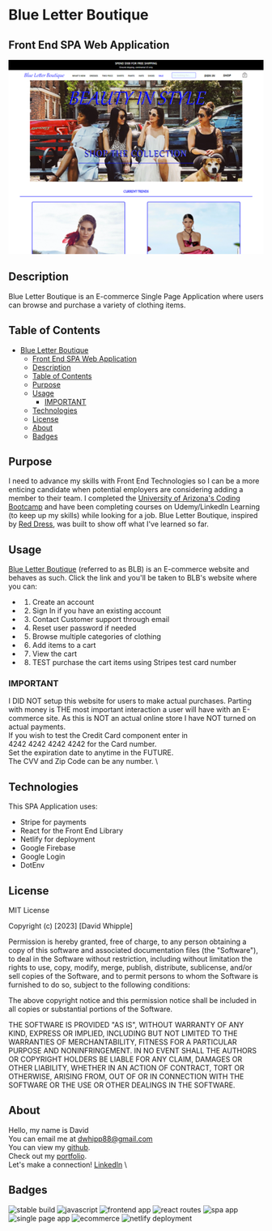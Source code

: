 # Blue Letter Boutique

## Front End SPA Web Application

![app-screenshot](./src/assets/app-screenshot/Blue-Letter-Boutique.png)

## Description

Blue Letter Boutique is an E-commerce Single Page Application where users can browse and purchase a variety of clothing items.

## Table of Contents

-   [Blue Letter Boutique](#blue-letter-boutique)
    -   [Front End SPA Web Application](#front-end-spa-web-application)
    -   [Description](#description)
    -   [Table of Contents](#table-of-contents)
    -   [Purpose](#purpose)
    -   [Usage](#usage)
        -   [IMPORTANT](#important)
    -   [Technologies](#technologies)
    -   [License](#license)
    -   [About](#about)
    -   [Badges](#badges)

## Purpose

I need to advance my skills with Front End Technologies so I can be a more enticing candidate when potential employers are considering adding a member to their team. I completed the [University of Arizona's Coding Bootcamp](./src/assets/app-screenshot/Full-Stack-Web-Development-University-of-Arizona-Badging.png) and have been completing courses on Udemy/LinkedIn Learning (to keep up my skills) while looking for a job. Blue Letter Boutique, inspired by [Red Dress](https://www.reddress.com/), was built to show off what I've learned so far.

## Usage

[Blue Letter Boutique](https://glittering-brigadeiros-85868e.netlify.app/) (referred to as BLB) is an E-commerce website and behaves as such. Click the link and you'll be taken to BLB's website where you can:

-   1. Create an account
-   2. Sign In if you have an existing account
-   3. Contact Customer support through email
-   4. Reset user password if needed
-   5. Browse multiple categories of clothing
-   6. Add items to a cart
-   7. View the cart
-   8. TEST purchase the cart items using Stripes test card number

### IMPORTANT

I DID NOT setup this website for users to make actual purchases. Parting with money is THE most important interaction a user will have with an E-commerce site. As this is NOT an actual online store I have NOT turned on actual payments. \
If you wish to test the Credit Card component enter in \
4242 4242 4242 4242 for the Card number. \
Set the expiration date to anytime in the FUTURE. \
The CVV and Zip Code can be any number. \

## Technologies

This SPA Application uses:

-   Stripe for payments
-   React for the Front End Library
-   Netlify for deployment
-   Google Firebase
-   Google Login
-   DotEnv

## License

MIT License

Copyright (c) [2023] [David Whipple]

Permission is hereby granted, free of charge, to any person obtaining a copy of this software and associated documentation files (the "Software"), to deal in the Software without restriction, including without limitation the rights to use, copy, modify, merge, publish, distribute, sublicense, and/or sell copies of the Software, and to permit persons to whom the Software is furnished to do so, subject to the following conditions:

The above copyright notice and this permission notice shall be included in all copies or substantial portions of the Software.

THE SOFTWARE IS PROVIDED "AS IS", WITHOUT WARRANTY OF ANY KIND, EXPRESS OR IMPLIED, INCLUDING BUT NOT LIMITED TO THE WARRANTIES OF MERCHANTABILITY, FITNESS FOR A PARTICULAR PURPOSE AND NONINFRINGEMENT. IN NO EVENT SHALL THE AUTHORS OR COPYRIGHT HOLDERS BE LIABLE FOR ANY CLAIM, DAMAGES OR OTHER LIABILITY, WHETHER IN AN ACTION OF CONTRACT, TORT OR OTHERWISE, ARISING FROM, OUT OF OR IN CONNECTION WITH THE SOFTWARE OR THE USE OR OTHER DEALINGS IN THE SOFTWARE.

## About

Hello, my name is David \
You can email me at dwhipp88@gmail.com \
You can view my [github](https://github.com/D-Whipp). \
Check out my [portfolio](http://mighty-brook-32674.herokuapp.com/). \
Let's make a connection! [LinkedIn](https://www.linkedin.com/in/david-w-079841213/) \

## Badges

![stable build](https://img.shields.io/badge/build-stable-darkblue)
![javascript](https://img.shields.io/badge/language-javascript-darkblue)
![frontend app](https://img.shields.io/badge/frontend-application-darkblue)
![react routes](https://img.shields.io/badge/react-routes-darkblue)
![spa app](https://img.shields.io/badge/spa-app-darkblue)
![single page app](https://img.shields.io/badge/app-SinglePage-darkblue)
![ecommerce](https://img.shields.io/badge/website-ecommerce-darkblue)
![netlify deployment](https://img.shields.io/badge/netlify-deployment-darkblue)
